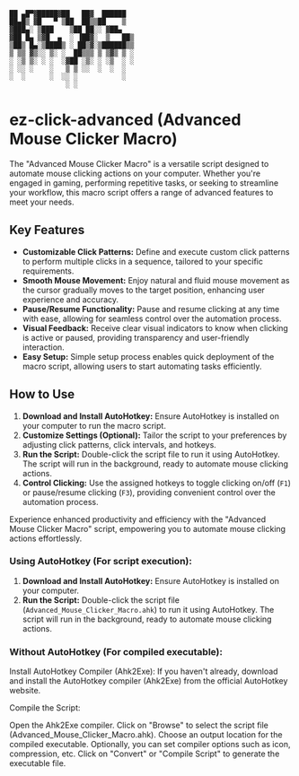 ```
██ ▄█▀▓█████▓██   ██▓  ██████ 
██▄█▒ ▓█   ▀ ▒██  ██▒▒██    ▒  
▓███▄░ ▒███    ▒██ ██░░ ▓██▄   
▓██ █▄ ▒▓█  ▄  ░ ▐██▓░  ▒   ██▒
▒██▒ █▄░▒████▒ ░ ██▒▓░▒██████▒▒
▒ ▒▒ ▓▒░░ ▒░ ░  ██▒▒▒ ▒ ▒▓▒ ▒ ░
░ ░▒ ▒░ ░ ░  ░▓██ ░▒░ ░ ░▒  ░ ░
░ ░░ ░    ░   ▒ ▒ ░░  ░  ░  ░  
░  ░      ░  ░░ ░           ░  
              ░ ░ 
```

# ez-click-advanced (Advanced Mouse Clicker Macro)

The "Advanced Mouse Clicker Macro" is a versatile script designed to automate mouse clicking actions on your computer. Whether you're engaged in gaming, performing repetitive tasks, or seeking to streamline your workflow, this macro script offers a range of advanced features to meet your needs.

## Key Features

- **Customizable Click Patterns:** Define and execute custom click patterns to perform multiple clicks in a sequence, tailored to your specific requirements.
- **Smooth Mouse Movement:** Enjoy natural and fluid mouse movement as the cursor gradually moves to the target position, enhancing user experience and accuracy.
- **Pause/Resume Functionality:** Pause and resume clicking at any time with ease, allowing for seamless control over the automation process.
- **Visual Feedback:** Receive clear visual indicators to know when clicking is active or paused, providing transparency and user-friendly interaction.
- **Easy Setup:** Simple setup process enables quick deployment of the macro script, allowing users to start automating tasks efficiently.

## How to Use

1. **Download and Install AutoHotkey:** Ensure AutoHotkey is installed on your computer to run the macro script.
2. **Customize Settings (Optional):** Tailor the script to your preferences by adjusting click patterns, click intervals, and hotkeys.
3. **Run the Script:** Double-click the script file to run it using AutoHotkey. The script will run in the background, ready to automate mouse clicking actions.
4. **Control Clicking:** Use the assigned hotkeys to toggle clicking on/off (`F1`) or pause/resume clicking (`F3`), providing convenient control over the automation process.

Experience enhanced productivity and efficiency with the "Advanced Mouse Clicker Macro" script, empowering you to automate mouse clicking actions effortlessly.



### Using AutoHotkey (For script execution):
1. **Download and Install AutoHotkey:** Ensure AutoHotkey is installed on your computer.
2. **Run the Script:** Double-click the script file (`Advanced_Mouse_Clicker_Macro.ahk`) to run it using AutoHotkey. The script will run in the background, ready to automate mouse clicking actions.

### Without AutoHotkey (For compiled executable):
Install AutoHotkey Compiler (Ahk2Exe): If you haven't already, download and install the AutoHotkey compiler (Ahk2Exe) from the official AutoHotkey website.

Compile the Script:

Open the Ahk2Exe compiler.
Click on "Browse" to select the script file (Advanced_Mouse_Clicker_Macro.ahk).
Choose an output location for the compiled executable.
Optionally, you can set compiler options such as icon, compression, etc.
Click on "Convert" or "Compile Script" to generate the executable file.

